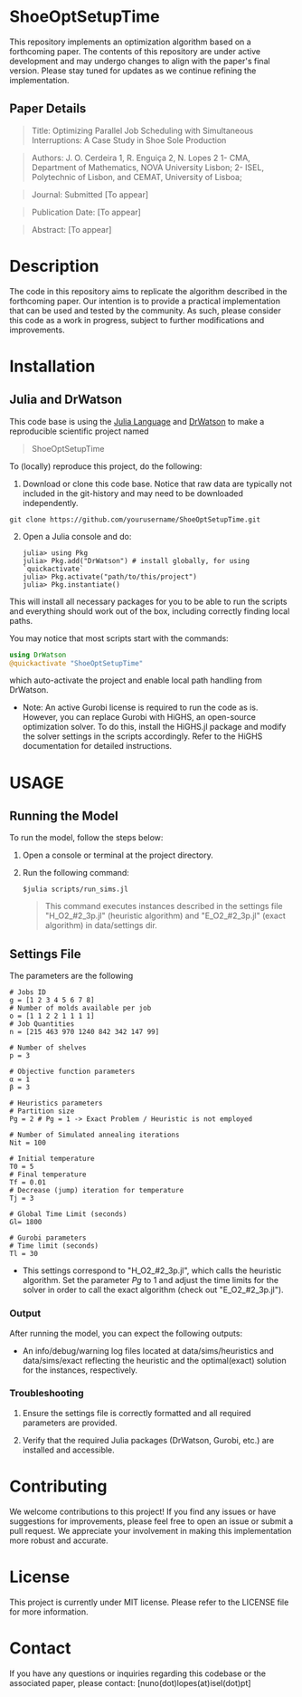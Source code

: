 # ShoeOptSetupTime 

This repository implements an optimization algorithm based on a forthcoming paper. The contents of this repository are under active development and may undergo changes to align with the paper's final version. Please stay tuned for updates as we continue refining the implementation.

## Paper Details

   > Title: Optimizing Parallel Job Scheduling with Simultaneous Interruptions: A Case Study in Shoe Sole Production

   > Authors: J. O. Cerdeira 1, R. Enguiça 2,  N. Lopes 2
   > 1- CMA, Department of Mathematics, NOVA University Lisbon; 
     2- ISEL, Polytechnic of Lisbon, and CEMAT, University of Lisboa;

   > Journal: Submitted [To appear]

   > Publication Date: [To appear]

   > Abstract: [To appear]


# Description

The code in this repository aims to replicate the algorithm described in the forthcoming paper. Our intention is to provide a practical implementation that can be used and tested by the community. As such, please consider this code as a work in progress, subject to further modifications and improvements.

# Installation

## Julia and DrWatson 

This code base is using the [Julia Language](https://julialang.org/) and
[DrWatson](https://juliadynamics.github.io/DrWatson.jl/stable/)
to make a reproducible scientific project named
> ShoeOptSetupTime


To (locally) reproduce this project, do the following:

1. Download or clone this code base. Notice that raw data are typically not included in the
   git-history and may need to be downloaded independently.

```
git clone https://github.com/yourusername/ShoeOptSetupTime.git
```

2. Open a Julia console and do:
   ```
   julia> using Pkg
   julia> Pkg.add("DrWatson") # install globally, for using `quickactivate`
   julia> Pkg.activate("path/to/this/project")
   julia> Pkg.instantiate()
   ```

This will install all necessary packages for you to be able to run the scripts and
everything should work out of the box, including correctly finding local paths.

You may notice that most scripts start with the commands:
```julia
using DrWatson
@quickactivate "ShoeOptSetupTime"
```
which auto-activate the project and enable local path handling from DrWatson.

+ Note: An active Gurobi license is required to run the code as is. However, you can replace Gurobi with HiGHS, an open-source optimization solver. To do this, install the HiGHS.jl package and modify the solver settings in the scripts accordingly. Refer to the HiGHS documentation for detailed instructions.

# USAGE


## Running the Model

To run the model, follow the steps below:

1. Open a console or terminal at the project directory.

2. Run the following command:
   ```
   $julia scripts/run_sims.jl
   ```
      >   This command executes instances described in the settings file "H_O2_#2_3p.jl" (heuristic algorithm) and "E_O2_#2_3p.jl" (exact algorithm)  in data/settings dir.

## Settings File

The parameters are the following
```
# Jobs ID
g = [1 2 3 4 5 6 7 8]
# Number of molds available per job
o = [1 1 2 2 1 1 1 1]
# Job Quantities
n = [215 463 970 1240 842 342 147 99]

# Number of shelves 
p = 3

# Objective function parameters
α = 1
β = 3

# Heuristics parameters
# Partition size
Pg = 2 # Pg = 1 -> Exact Problem / Heuristic is not employed

# Number of Simulated annealing iterations
Nit = 100

# Initial temperature
T0 = 5
# Final temperature
Tf = 0.01
# Decrease (jump) iteration for temperature
Tj = 3 

# Global Time Limit (seconds)
Gl= 1800

# Gurobi parameters
# Time limit (seconds)
Tl = 30
```
+ This settings correspond to "H_O2_#2_3p.jl", which calls the heuristic algorithm. Set the parameter *Pg* to 1 and adjust the time limits for the solver in order to call the exact algorithm (check out "E_O2_#2_3p.jl"). 

### Output

After running the model, you can expect the following outputs:

+ An info/debug/warning log  files located at data/sims/heuristics and data/sims/exact reflecting the heuristic and the optimal(exact) solution for the instances, respectively.


### Troubleshooting

1. Ensure the settings file is correctly formatted and all required parameters are provided.

2. Verify that the required Julia packages (DrWatson, Gurobi, etc.) are installed and accessible.

# Contributing

We welcome contributions to this project! If you find any issues or have suggestions for improvements, please feel free to open an issue or submit a pull request. We appreciate your involvement in making this implementation more robust and accurate.

# License

This project is currently under MIT license. Please refer to the LICENSE file for more information.

# Contact

If you have any questions or inquiries regarding this codebase or the associated paper, please contact: [nuno(dot)lopes(at)isel(dot)pt]
